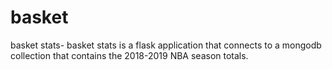 # basket
basket stats-
basket stats is a flask application that connects to a mongodb collection that contains the 2018-2019 NBA season totals.
